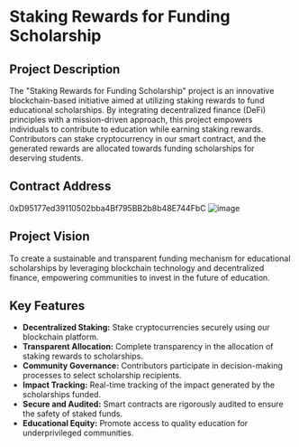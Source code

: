 # Staking Rewards for Funding Scholarship

## Project Description
The "Staking Rewards for Funding Scholarship" project is an innovative blockchain-based initiative aimed at utilizing staking rewards to fund educational scholarships. By integrating decentralized finance (DeFi) principles with a mission-driven approach, this project empowers individuals to contribute to education while earning staking rewards. Contributors can stake cryptocurrency in our smart contract, and the generated rewards are allocated towards funding scholarships for deserving students.

## Contract Address
0xD95177ed39110502bba4Bf795BB2b8b48E744FbC
![image](https://github.com/user-attachments/assets/6bee155f-71a8-49ee-8d1a-f7692f7878e9)


## Project Vision
To create a sustainable and transparent funding mechanism for educational scholarships by leveraging blockchain technology and decentralized finance, empowering communities to invest in the future of education.

## Key Features
- **Decentralized Staking:** Stake cryptocurrencies securely using our blockchain platform.
- **Transparent Allocation:** Complete transparency in the allocation of staking rewards to scholarships.
- **Community Governance:** Contributors participate in decision-making processes to select scholarship recipients.
- **Impact Tracking:** Real-time tracking of the impact generated by the scholarships funded.
- **Secure and Audited:** Smart contracts are rigorously audited to ensure the safety of staked funds.
- **Educational Equity:** Promote access to quality education for underprivileged communities.


